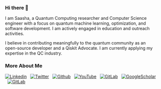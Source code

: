 ### Hi there 👋

<!--
**SaashaJoshi/saashajoshi** is a ✨ _special_ ✨ repository because its `README.md` (this file) appears on your GitHub profile.

Here are some ideas to get you started:

- 🔭 I’m currently working on ...
- 🌱 I’m currently learning ...
- 👯 I’m looking to collaborate on ...
- 🤔 I’m looking for help with ...
- 💬 Ask me about ...
- 📫 How to reach me: ...
- 😄 Pronouns: ...
- ⚡ Fun fact: ...
-->

I am Saasha, a Quantum Computing researcher and Computer Science engineer with a focus on quantum machine learning, optimization, and software development. I am actively engaged in education and outreach activities.

I believe in contributing meaningfully to the quantum community as an open-source developer and a Qiskit Advocate. I am currently applying my expertise in the QC industry.

### More About Me

[![Linkedin](https://img.shields.io/badge/LinkedIn-0077B5?style=for-the-badge&logo=linkedin&logoColor=white)](https://www.linkedin.com/in/saashajoshi/)
&nbsp;
[![Twitter](https://img.shields.io/badge/Twitter-1DA1F2?style=for-the-badge&logo=twitter&logoColor=white)](https://twitter.com/sassy_joshy)
&nbsp;
[![Github](https://img.shields.io/badge/GitHub-100000?style=for-the-badge&logo=github&logoColor=white)](https://github.com/SaashaJoshi)
&nbsp;
[![YouTube](https://img.shields.io/badge/YouTube-red?style=for-the-badge&logo=youtube&logoColor=white)](https://www.youtube.com/@saashajoshi)
&nbsp;
[![GitLab](https://img.shields.io/badge/GitLab-330F63?style=for-the-badge&logo=gitlab&logoColor=white)](https://gitlab.com/saashajoshy)
&nbsp;
[![GoogleScholar](https://img.shields.io/badge/Google_Scholar-4285F4?style=for-the-badge&logo=google-scholar&logoColor=white)](https://scholar.google.com/citations?user=DXyC8HQAAAAJ&hl=en)
&nbsp;
[![GitLab](https://img.shields.io/badge/orcid-A6CE39?style=for-the-badge&logo=orcid&logoColor=white)](https://orcid.org/0000-0001-9928-9796)
&nbsp;
